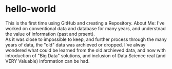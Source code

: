 # hello-world
This is the first time using GitHub and creating a Repository.
About Me:
I've worked on conventional data and database for many years,
and understnad the value of information (past and prsent).  
As it was close to impossible to keep, and further process through
the many years of data, the "old" data was archieved or dropped.
I've alway wondered what could be learned from the old archieved data,
and now with introduction of "Big Data" solutions, and inclusion of Data Science
real (and VERY Valuable) information can be had. 
